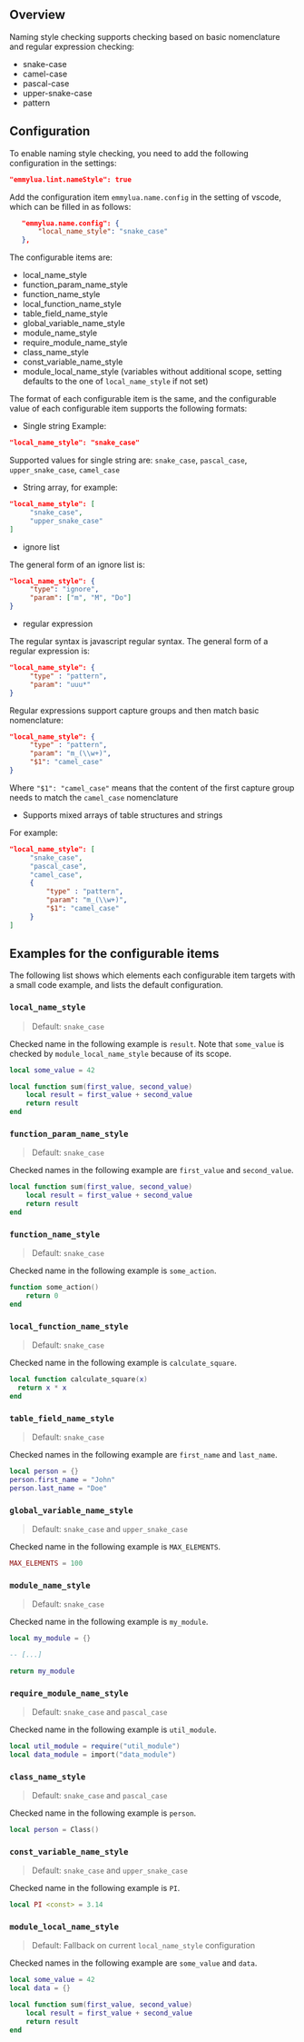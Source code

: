 ## Overview

Naming style checking supports checking based on basic nomenclature and regular expression checking:
* snake-case
* camel-case
* pascal-case
* upper-snake-case
* pattern

## Configuration

To enable naming style checking, you need to add the following configuration in the settings:
```json
"emmylua.lint.nameStyle": true
```

Add the configuration item `emmylua.name.config` in the setting of vscode, which can be filled in as follows:
```json
   "emmylua.name.config": {
       "local_name_style": "snake_case"
   },
```
The configurable items are:
* local_name_style
* function_param_name_style
* function_name_style
* local_function_name_style
* table_field_name_style
* global_variable_name_style
* module_name_style
* require_module_name_style
* class_name_style
* const_variable_name_style
* module_local_name_style (variables without additional scope, setting defaults to the one of `local_name_style` if not set)

The format of each configurable item is the same, and the configurable value of each configurable item supports the following formats:
* Single string Example:
```json
"local_name_style": "snake_case"
```

Supported values for single string are: `snake_case`, `pascal_case`, `upper_snake_case`, `camel_case`

* String array, for example:
```json
"local_name_style": [
     "snake_case",
     "upper_snake_case"
]
```

* ignore list

The general form of an ignore list is:
```json
"local_name_style": {
     "type": "ignore",
     "param": ["m", "M", "Do"]
}
```

* regular expression

The regular syntax is javascript regular syntax.
The general form of a regular expression is:
```json
"local_name_style": {
     "type" : "pattern",
     "param": "uuu*"
}
```

Regular expressions support capture groups and then match basic nomenclature:
```json
"local_name_style": {
     "type" : "pattern",
     "param": "m_(\\w+)",
     "$1": "camel_case"
}
```

Where `"$1": "camel_case"` means that the content of the first capture group needs to match the `camel_case` nomenclature

* Supports mixed arrays of table structures and strings

For example:

```json
"local_name_style": [
     "snake_case",
     "pascal_case",
     "camel_case",
     {
         "type" : "pattern",
         "param": "m_(\\w+)",
         "$1": "camel_case"
     }
]
```

## Examples for the configurable items

The following list shows which elements each configurable item targets with a small code example, and lists the default configuration.

### `local_name_style`

> Default: `snake_case`

Checked name in the following example is `result`. Note that
`some_value` is checked by `module_local_name_style` because of its scope.

```Lua
local some_value = 42

local function sum(first_value, second_value)
    local result = first_value + second_value
    return result
end
```

### `function_param_name_style`

> Default: `snake_case`

Checked names in the following example are `first_value` and `second_value`.

```Lua
local function sum(first_value, second_value)
    local result = first_value + second_value
    return result
end
```

### `function_name_style`

> Default: `snake_case`

Checked name in the following example is `some_action`.

```Lua
function some_action() 
    return 0
end
```

### `local_function_name_style`

> Default: `snake_case`

Checked name in the following example is `calculate_square`.

```Lua
local function calculate_square(x)
  return x * x
end
```

### `table_field_name_style`

> Default: `snake_case`

Checked names in the following example are `first_name` and `last_name`.

```Lua
local person = {}
person.first_name = "John"
person.last_name = "Doe"
```

### `global_variable_name_style`

> Default: `snake_case` and `upper_snake_case`

Checked name in the following example is `MAX_ELEMENTS`.

```Lua
MAX_ELEMENTS = 100
```

### `module_name_style`

> Default: `snake_case`

Checked name in the following example is `my_module`.

```Lua
local my_module = {}

-- [...]

return my_module
```

### `require_module_name_style`

> Default: `snake_case` and `pascal_case`

Checked name in the following example is `util_module`.

```Lua
local util_module = require("util_module")
local data_module = import("data_module")
```

### `class_name_style`

> Default: `snake_case` and `pascal_case`

Checked name in the following example is `person`.

```Lua
local person = Class()
```

### `const_variable_name_style`

> Default: `snake_case` and `upper_snake_case`

Checked name in the following example is `PI`.

```Lua
local PI <const> = 3.14
```

### `module_local_name_style`

> Default: Fallback on current `local_name_style` configuration

Checked names in the following example are `some_value` and `data`.

```Lua
local some_value = 42
local data = {}

local function sum(first_value, second_value)
    local result = first_value + second_value
    return result
end
```
